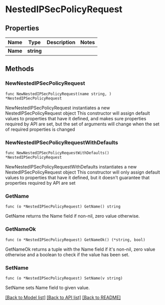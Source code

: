 # NestedIPSecPolicyRequest

## Properties

Name | Type | Description | Notes
------------ | ------------- | ------------- | -------------
**Name** | **string** |  | 

## Methods

### NewNestedIPSecPolicyRequest

`func NewNestedIPSecPolicyRequest(name string, ) *NestedIPSecPolicyRequest`

NewNestedIPSecPolicyRequest instantiates a new NestedIPSecPolicyRequest object
This constructor will assign default values to properties that have it defined,
and makes sure properties required by API are set, but the set of arguments
will change when the set of required properties is changed

### NewNestedIPSecPolicyRequestWithDefaults

`func NewNestedIPSecPolicyRequestWithDefaults() *NestedIPSecPolicyRequest`

NewNestedIPSecPolicyRequestWithDefaults instantiates a new NestedIPSecPolicyRequest object
This constructor will only assign default values to properties that have it defined,
but it doesn't guarantee that properties required by API are set

### GetName

`func (o *NestedIPSecPolicyRequest) GetName() string`

GetName returns the Name field if non-nil, zero value otherwise.

### GetNameOk

`func (o *NestedIPSecPolicyRequest) GetNameOk() (*string, bool)`

GetNameOk returns a tuple with the Name field if it's non-nil, zero value otherwise
and a boolean to check if the value has been set.

### SetName

`func (o *NestedIPSecPolicyRequest) SetName(v string)`

SetName sets Name field to given value.



[[Back to Model list]](../README.md#documentation-for-models) [[Back to API list]](../README.md#documentation-for-api-endpoints) [[Back to README]](../README.md)



